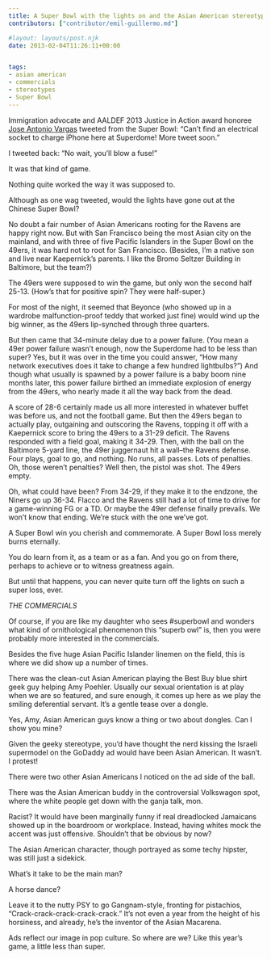 ```yaml
---
title: A Super Bowl with the lights on and the Asian American stereotypes in those commercials
contributors: ["contributor/emil-guillermo.md"]

#layout: layouts/post.njk
date: 2013-02-04T11:26:11+00:00


tags:
- asian american
- commercials
- stereotypes
- Super Bowl
---
```


Immigration advocate and AALDEF 2013 Justice in Action award honoree [Jose
Antonio Vargas](/updates/justice-in-action-awards/) tweeted from
the Super Bowl: “Can’t find an electrical socket to charge iPhone here at
Superdome! More tweet soon.”

I tweeted back: “No wait, you’ll blow a fuse!”

It was that kind of game.

Nothing quite worked the way it was supposed to.

Although as one wag tweeted, would the lights have gone out at the Chinese Super
Bowl?

No doubt a fair number of Asian Americans rooting for the Ravens are happy right
now. But with San Francisco being the most Asian city on the mainland, and with
three of five Pacific Islanders in the Super Bowl on the 49ers, it was hard not
to root for San Francisco. (Besides, I’m a native son and live near Kaepernick’s
parents. I like the Bromo Seltzer Building in Baltimore, but the team?)

The 49ers were supposed to win the game, but only won the second half 25-13.
(How’s that for positive spin? They were half-super.)

For most of the night, it seemed that Beyonce (who showed up in a wardrobe
malfunction-proof teddy that worked just fine) would wind up the big winner, as
the 49ers lip-synched through three quarters.

But then came that 34-minute delay due to a power failure. (You mean a 49er
power failure wasn’t enough, now the Superdome had to be less than super? Yes,
but it was over in the time you could answer, “How many network executives does
it take to change a few hundred lightbulbs?”) And though what usually is spawned
by a power failure is a baby boom nine months later, this power failure birthed
an immediate explosion of energy from the 49ers, who nearly made it all the way
back from the dead.

A score of 28-6 certainly made us all more interested in whatever buffet was
before us, and not the football game. But then the 49ers began to actually play,
outgaining and outscoring the Ravens, topping it off with a Kaepernick score to
bring the 49ers to a 31-29 deficit. The Ravens responded with a field goal,
making it 34-29. Then, with the ball on the Baltimore 5-yard line, the 49er
juggernaut hit a wall–the Ravens defense. Four plays, goal to go, and nothing.
No runs, all passes. Lots of penalties. Oh, those weren’t penalties? Well then,
the pistol was shot. The 49ers empty.

Oh, what could have been? From 34-29, if they make it to the endzone, the Niners
go up 36-34. Flacco and the Ravens still had a lot of time to drive for a
game-winning FG or a TD. Or maybe the 49er defense finally prevails. We won’t
know that ending. We’re stuck with the one we’ve got.

A Super Bowl win you cherish and commemorate. A Super Bowl loss merely burns
eternally.

You do learn from it, as a team or as a fan. And you go on from there, perhaps
to achieve or to witness greatness again.

But until that happens, you can never quite turn off the lights on such a super
loss, ever.

_THE COMMERCIALS_

Of course, if you are like my daughter who sees #superbowl and wonders what kind
of ornithological phenomenon this “superb owl” is, then you were probably more
interested in the commercials.

Besides the five huge Asian Pacific Islander linemen on the field, this is where
we did show up a number of times.

There was the clean-cut Asian American playing the Best Buy blue shirt geek guy
helping Amy Poehler. Usually our sexual orientation is at play when we are so
featured, and sure enough, it comes up here as we play the smiling deferential
servant. It’s a gentle tease over a dongle.

Yes, Amy, Asian American guys know a thing or two about dongles. Can I show you
mine?

Given the geeky stereotype, you’d have thought the nerd kissing the Israeli
supermodel on the GoDaddy ad would have been Asian American. It wasn’t. I
protest!

There were two other Asian Americans I noticed on the ad side of the ball.

There was the Asian American buddy in the controversial Volkswagon spot, where
the white people get down with the ganja talk, mon.

Racist? It would have been marginally funny if real dreadlocked Jamaicans showed
up in the boardroom or workplace. Instead, having whites mock the accent was
just offensive. Shouldn’t that be obvious by now?

The Asian American character, though portrayed as some techy hipster, was still
just a sidekick.

What’s it take to be the main man?

A horse dance?

Leave it to the nutty PSY to go Gangnam-style, fronting for pistachios,
“Crack-crack-crack-crack-crack.” It’s not even a year from the height of his
horsiness, and already, he’s the inventor of the Asian Macarena.

Ads reflect our image in pop culture. So where are we? Like this year’s game, a
little less than super.
